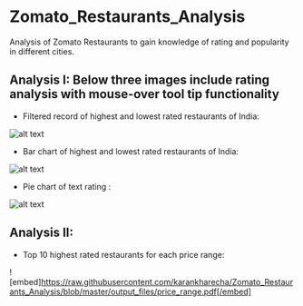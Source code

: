 # Zomato_Restaurants_Analysis

Analysis of Zomato Restaurants to gain knowledge of rating and popularity in different cities.

## Analysis I: Below three images include rating analysis with mouse-over tool tip functionality

- Filtered record of highest and lowest rated restaurants of India:

![alt text](https://raw.githubusercontent.com/karankharecha/Zomato_Restaurants_Analysis/master/output_files/max_min_rating_csv.png)

- Bar chart of highest and lowest rated restaurants of India:

![alt text](https://raw.githubusercontent.com/karankharecha/Zomato_Restaurants_Analysis/master/output_files/max_min_rating.png)

- Pie chart of text rating :

![alt text](https://raw.githubusercontent.com/karankharecha/Zomato_Restaurants_Analysis/master/output_files/text_rating.png)

## Analysis II:

- Top 10 highest rated restaurants for each price range:

![embed]https://raw.githubusercontent.com/karankharecha/Zomato_Restaurants_Analysis/blob/master/output_files/price_range.pdf[/embed]
